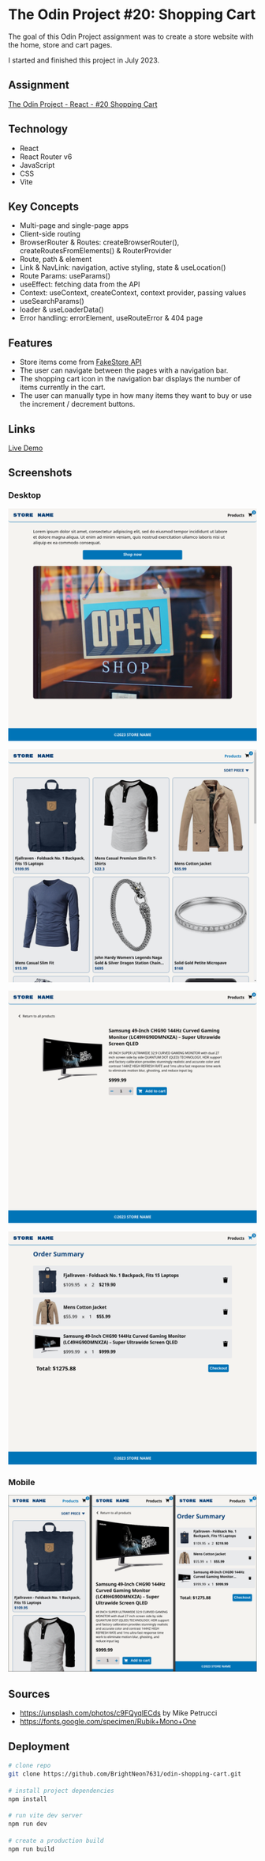 # The Odin Project #20: Shopping Cart

The goal of this Odin Project assignment was to create a store website with the home, store and cart pages.

I started and finished this project in July 2023.

## Assignment

[The Odin Project - React - #20 Shopping Cart](https://www.theodinproject.com/lessons/node-path-react-new-shopping-cart)

## Technology

- React
- React Router v6
- JavaScript
- CSS
- Vite

## Key Concepts

- Multi-page and single-page apps
- Client-side routing
- BrowserRouter & Routes: createBrowserRouter(), createRoutesFromElements() & RouterProvider
- Route, path & element
- Link & NavLink: navigation, active styling, state & useLocation()
- Route Params: useParams()
- useEffect: fetching data from the API
- Context: useContext, createContext, context provider, passing values
- useSearchParams()
- loader & useLoaderData()
- Error handling: errorElement, useRouteError & 404 page

## Features

- Store items come from [FakeStore API](https://github.com/keikaavousi/fake-store-api)
- The user can navigate between the pages with a navigation bar.
- The shopping cart icon in the navigation bar displays the number of items currently in the cart.
- The user can manually type in how many items they want to buy or use the increment / decrement buttons.

## Links

[Live Demo](https://bn7631-odin-shopping-cart.pages.dev)

## Screenshots

### Desktop

![Desktop Screenshot](screenshots/desktop1.png)

![Desktop Screenshot](screenshots/desktop2.png)

![Desktop Screenshot](screenshots/desktop3.png)

![Desktop Screenshot](screenshots/desktop4.png)

### Mobile

![Mobile Screenshot](screenshots/mobile.png)

## Sources

- https://unsplash.com/photos/c9FQyqIECds by Mike Petrucci
- https://fonts.google.com/specimen/Rubik+Mono+One

## Deployment

```bash
# clone repo
git clone https://github.com/BrightNeon7631/odin-shopping-cart.git

# install project dependencies
npm install

# run vite dev server
npm run dev

# create a production build
npm run build
```